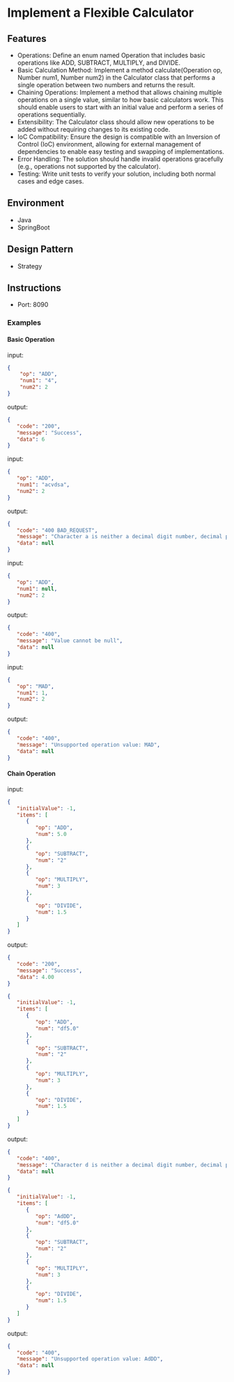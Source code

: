# Implement a Flexible Calculator

## Features

- Operations: Define an enum named Operation that includes basic operations
like ADD, SUBTRACT, MULTIPLY, and DIVIDE.
-  Basic Calculation Method: Implement a method calculate(Operation op, Number
   num1, Number num2) in the Calculator class that performs a single operation between
   two numbers and returns the result.
-  Chaining Operations: Implement a method that allows chaining multiple operations on a
   single value, similar to how basic calculators work. This should enable users to start with an
   initial value and perform a series of operations sequentially.
-  Extensibility: The Calculator class should allow new operations to be added without
   requiring changes to its existing code.
-  IoC Compatibility: Ensure the design is compatible with an Inversion of Control (IoC)
   environment, allowing for external management of dependencies to enable easy testing and
   swapping of implementations.
-  Error Handling: The solution should handle invalid operations gracefully (e.g., operations not
   supported by the calculator).
-  Testing: Write unit tests to verify your solution, including both normal cases and edge cases.

## Environment
- Java
- SpringBoot

## Design Pattern

- Strategy

## Instructions

- Port: 8090

### Examples

#### Basic Operation
input:
```json
{
    "op": "ADD",
    "num1": "4",
    "num2": 2
}
```
output:

```json
{
   "code": "200",
   "message": "Success",
   "data": 6
}
```

input:
```json
{
   "op": "ADD",
   "num1": "acvdsa",  
   "num2": 2
}
```
output:

```json
{
   "code": "400 BAD_REQUEST",
   "message": "Character a is neither a decimal digit number, decimal point, nor \"e\" notation exponential mark.",
   "data": null
}
```
input:
```json
{
   "op": "ADD",
   "num1": null,
   "num2": 2
}
```
output:

```json
{
   "code": "400",
   "message": "Value cannot be null",
   "data": null
}
```

input:
```json
{
   "op": "MAD",
   "num1": 1,
   "num2": 2
}
```
output:

```json
{
   "code": "400",
   "message": "Unsupported operation value: MAD",
   "data": null
}
```

#### Chain Operation
input:
```json
{
   "initialValue": -1,
   "items": [
      {
         "op": "ADD",
         "num": 5.0
      },
      {
         "op": "SUBTRACT",
         "num": "2"
      },
      {
         "op": "MULTIPLY",
         "num": 3
      },
      {
         "op": "DIVIDE",
         "num": 1.5
      }
   ]
}
```
output:

```json
{
   "code": "200",
   "message": "Success",
   "data": 4.00
}
```

```json
{
   "initialValue": -1,
   "items": [
      {
         "op": "ADD",
         "num": "df5.0"
      },
      {
         "op": "SUBTRACT",
         "num": "2"
      },
      {
         "op": "MULTIPLY",
         "num": 3
      },
      {
         "op": "DIVIDE",
         "num": 1.5
      }
   ]
}
```
output:

```json
{
   "code": "400",
   "message": "Character d is neither a decimal digit number, decimal point, nor \"e\" notation exponential mark.",
   "data": null
}
```

```json
{
   "initialValue": -1,
   "items": [
      {
         "op": "AdDD",
         "num": "df5.0"
      },
      {
         "op": "SUBTRACT",
         "num": "2"
      },
      {
         "op": "MULTIPLY",
         "num": 3
      },
      {
         "op": "DIVIDE",
         "num": 1.5
      }
   ]
}
```
output:

```json
{
   "code": "400",
   "message": "Unsupported operation value: AdDD",
   "data": null
}
```